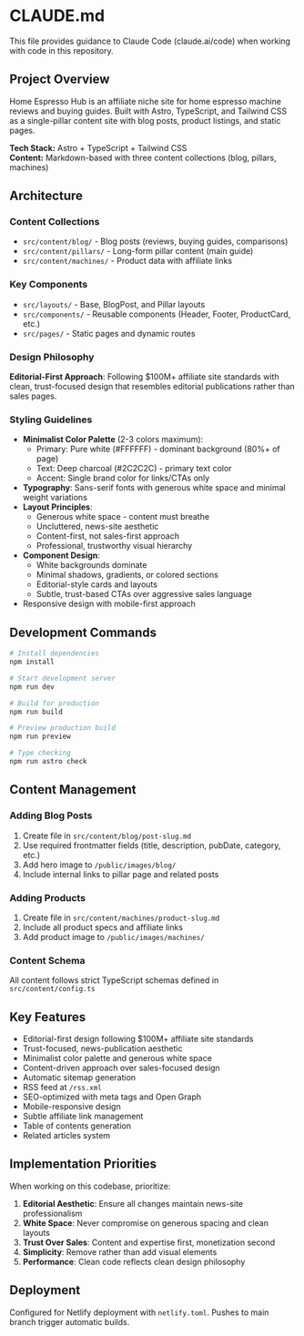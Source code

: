 # CLAUDE.md

This file provides guidance to Claude Code (claude.ai/code) when working with code in this repository.

## Project Overview

Home Espresso Hub is an affiliate niche site for home espresso machine reviews and buying guides. Built with Astro, TypeScript, and Tailwind CSS as a single-pillar content site with blog posts, product listings, and static pages.

**Tech Stack:** Astro + TypeScript + Tailwind CSS  
**Content:** Markdown-based with three content collections (blog, pillars, machines)

## Architecture

### Content Collections
- `src/content/blog/` - Blog posts (reviews, buying guides, comparisons)
- `src/content/pillars/` - Long-form pillar content (main guide)
- `src/content/machines/` - Product data with affiliate links

### Key Components
- `src/layouts/` - Base, BlogPost, and Pillar layouts
- `src/components/` - Reusable components (Header, Footer, ProductCard, etc.)
- `src/pages/` - Static pages and dynamic routes

### Design Philosophy
**Editorial-First Approach**: Following $100M+ affiliate site standards with clean, trust-focused design that resembles editorial publications rather than sales pages.

### Styling Guidelines
- **Minimalist Color Palette** (2-3 colors maximum):
  - Primary: Pure white (#FFFFFF) - dominant background (80%+ of page)
  - Text: Deep charcoal (#2C2C2C) - primary text color
  - Accent: Single brand color for links/CTAs only
- **Typography**: Sans-serif fonts with generous white space and minimal weight variations
- **Layout Principles**:
  - Generous white space - content must breathe
  - Uncluttered, news-site aesthetic
  - Content-first, not sales-first approach
  - Professional, trustworthy visual hierarchy
- **Component Design**:
  - White backgrounds dominate
  - Minimal shadows, gradients, or colored sections
  - Editorial-style cards and layouts
  - Subtle, trust-based CTAs over aggressive sales language
- Responsive design with mobile-first approach

## Development Commands

```bash
# Install dependencies
npm install

# Start development server
npm run dev

# Build for production
npm run build

# Preview production build
npm run preview

# Type checking
npm run astro check
```

## Content Management

### Adding Blog Posts
1. Create file in `src/content/blog/post-slug.md`
2. Use required frontmatter fields (title, description, pubDate, category, etc.)
3. Add hero image to `/public/images/blog/`
4. Include internal links to pillar page and related posts

### Adding Products
1. Create file in `src/content/machines/product-slug.md`
2. Include all product specs and affiliate links
3. Add product image to `/public/images/machines/`

### Content Schema
All content follows strict TypeScript schemas defined in `src/content/config.ts`

## Key Features

- Editorial-first design following $100M+ affiliate site standards
- Trust-focused, news-publication aesthetic
- Minimalist color palette and generous white space
- Content-driven approach over sales-focused design
- Automatic sitemap generation
- RSS feed at `/rss.xml`
- SEO-optimized with meta tags and Open Graph
- Mobile-responsive design
- Subtle affiliate link management
- Table of contents generation
- Related articles system

## Implementation Priorities

When working on this codebase, prioritize:

1. **Editorial Aesthetic**: Ensure all changes maintain news-site professionalism
2. **White Space**: Never compromise on generous spacing and clean layouts
3. **Trust Over Sales**: Content and expertise first, monetization second
4. **Simplicity**: Remove rather than add visual elements
5. **Performance**: Clean code reflects clean design philosophy

## Deployment

Configured for Netlify deployment with `netlify.toml`. Pushes to main branch trigger automatic builds.